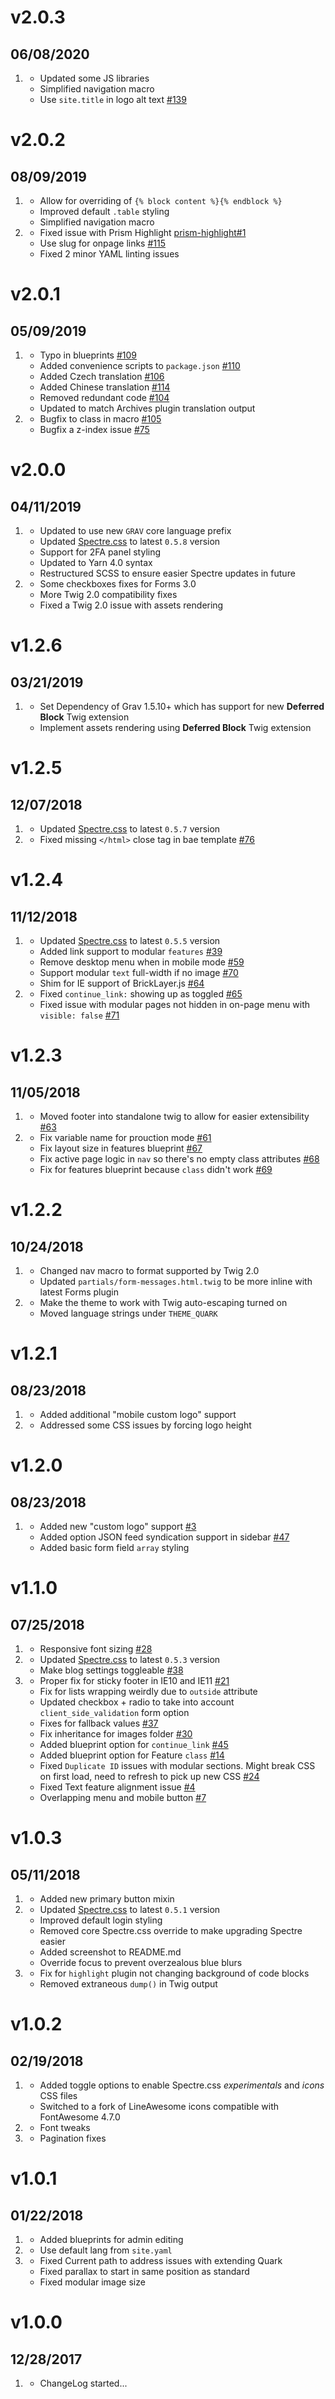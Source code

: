 # v2.0.3
## 06/08/2020

1. [](#improved)
    * Updated some JS libraries
    * Simplified navigation macro
    * Use `site.title` in logo alt text [#139](https://github.com/getgrav/grav-theme-quark/pull/109)

# v2.0.2
## 08/09/2019

1. [](#improved)
    * Allow for overriding of `{% block content %}{% endblock %}`
    * Improved default `.table` styling
    * Simplified navigation macro
1. [](#bugfix)
    * Fixed issue with Prism Highlight [prism-highlight#1](https://github.com/trilbymedia/grav-plugin-prism-highlight/issues/1)
    * Use slug for onpage links [#115](https://github.com/getgrav/grav-theme-quark/issues/115)
    * Fixed 2 minor YAML linting issues

# v2.0.1
## 05/09/2019

1. [](#improved)
    * Typo in blueprints [#109](https://github.com/getgrav/grav-theme-quark/pull/109)
    * Added convenience scripts to `package.json` [#110](https://github.com/getgrav/grav-theme-quark/pull/110)
    * Added Czech translation [#106](https://github.com/getgrav/grav-theme-quark/pull/106)
    * Added Chinese translation [#114](https://github.com/getgrav/grav-theme-quark/pull/114)
    * Removed redundant code [#104](https://github.com/getgrav/grav-theme-quark/pull/104)
    * Updated to match Archives plugin translation output
1. [](#bugfix)
    * Bugfix to class in macro [#105](https://github.com/getgrav/grav-theme-quark/pull/105)
    * Bugfix a z-index issue [#75](https://github.com/getgrav/grav-theme-quark/pull/75)

# v2.0.0
## 04/11/2019

1. [](#improved)
    * Updated to use new `GRAV` core language prefix
    * Updated [Spectre.css](https://picturepan2.github.io/spectre/) to latest `0.5.8` version
    * Support for 2FA panel styling
    * Updated to Yarn 4.0 syntax
    * Restructured SCSS to ensure easier Spectre updates in future
1. [](#bugfix)
    * Some checkboxes fixes for Forms 3.0
    * More Twig 2.0 compatibility fixes
    * Fixed a Twig 2.0 issue with assets rendering
    
# v1.2.6
## 03/21/2019

1. [](#new)
    * Set Dependency of Grav 1.5.10+ which has support for new **Deferred Block** Twig extension
    * Implement assets rendering using **Deferred Block** Twig extension 

# v1.2.5
## 12/07/2018

1. [](#improved)
    * Updated [Spectre.css](https://picturepan2.github.io/spectre/) to latest `0.5.7` version
1. [](#bugfix)
    * Fixed missing `</html>` close tag in bae template [#76](https://github.com/getgrav/grav-theme-quark/pull/76)    

# v1.2.4
## 11/12/2018

1. [](#improved)
    * Updated [Spectre.css](https://picturepan2.github.io/spectre/) to latest `0.5.5` version
    * Added link support to modular `features` [#39](https://github.com/getgrav/grav-theme-quark/pull/39/)
    * Remove desktop menu when in mobile mode [#59](https://github.com/getgrav/grav-theme-quark/pull/59/)
    * Support modular `text` full-width if no image [#70](https://github.com/getgrav/grav-theme-quark/issues/70)
    * Shim for IE support of BrickLayer.js [#64](https://github.com/getgrav/grav-theme-quark/issues/64)
1. [](#bugfix)
    * Fixed `continue_link:` showing up as toggled [#65](https://github.com/getgrav/grav-theme-quark/issues/65)
    * Fixed issue with modular pages not hidden in on-page menu with `visible: false` [#71](https://github.com/getgrav/grav-theme-quark/issues/71)


# v1.2.3
## 11/05/2018

1. [](#improved)
    * Moved footer into standalone twig to allow for easier extensibility [#63](https://github.com/getgrav/grav-theme-quark/pull/63)
1. [](#bugfix)
    * Fix variable name for prouction mode [#61](https://github.com/getgrav/grav-theme-quark/pull/61)
    * Fix layout size in features blueprint [#67](https://github.com/getgrav/grav-theme-quark/pull/67)
    * Fix active page logic in `nav` so there's no empty class attributes [#68](https://github.com/getgrav/grav-theme-quark/pull/68)
    * Fix for features blueprint because `class` didn't work [#69](https://github.com/getgrav/grav-theme-quark/pull/69)

# v1.2.2
## 10/24/2018

1. [](#improved)
    * Changed nav macro to format supported by Twig 2.0
    * Updated `partials/form-messages.html.twig` to be more inline with latest Forms plugin
1. [](#bugfix)
    * Make the theme to work with Twig auto-escaping turned on
    * Moved language strings under `THEME_QUARK`

# v1.2.1
## 08/23/2018

1. [](#improved)
    * Added additional "mobile custom logo" support
1. [](#bugfix)
    * Addressed some CSS issues by forcing logo height

# v1.2.0
## 08/23/2018

1. [](#new)
    * Added new "custom logo" support [#3](https://github.com/getgrav/grav-theme-quark/issues/3)
    * Added option JSON feed syndication support in sidebar [#47](https://github.com/getgrav/grav-theme-quark/pull/47)
    * Added basic form field `array` styling

# v1.1.0
## 07/25/2018

1. [](#new)
    * Responsive font sizing [#28](https://github.com/getgrav/grav-theme-quark/issues/28)
1. [](#improved)
    * Updated [Spectre.css](https://picturepan2.github.io/spectre/) to latest `0.5.3` version
    * Make blog settings toggleable [#38](https://github.com/getgrav/grav-theme-quark/pull/38)
1. [](#bugfix)
    * Proper fix for sticky footer in IE10 and IE11 [#21](https://github.com/getgrav/grav-theme-quark/issues/21)
    * Fix for lists wrapping weirdly due to `outside` attribute
    * Updated checkbox + radio to take into account `client_side_validation` form option
    * Fixes for fallback values [#37](https://github.com/getgrav/grav-theme-quark/pull/37)
    * Fix inheritance for images folder [#30](https://github.com/getgrav/grav-theme-quark/pull/30)
    * Added blueprint option for `continue_link` [#45](https://github.com/getgrav/grav-theme-quark/issues/45)
    * Added blueprint option for Feature `class` [#14](https://github.com/getgrav/grav-theme-quark/issues/14)
    * Fixed `Duplicate ID` issues with modular sections.  Might break CSS on first load, need to refresh to pick up new CSS [#24](https://github.com/getgrav/grav-theme-quark/issues/24)
    * Fixed Text feature alignment issue [#4](https://github.com/getgrav/grav-theme-quark/issues/4)
    * Overlapping menu and mobile button [#7](https://github.com/getgrav/grav-theme-quark/issues/7)

# v1.0.3
## 05/11/2018

1. [](#new)
    * Added new primary button mixin
1. [](#improved)
    * Updated [Spectre.css](https://picturepan2.github.io/spectre/) to latest `0.5.1` version
    * Improved default login styling
    * Removed core Spectre.css override to make upgrading Spectre easier
    * Added screenshot to README.md
    * Override focus to prevent overzealous blue blurs
1. [](#bugfix)
    * Fix for `highlight` plugin not changing background of code blocks
    * Removed extraneous `dump()` in Twig output

# v1.0.2
## 02/19/2018

1. [](#new)
    * Added toggle options to enable Spectre.css _experimentals_ and _icons_ CSS files
    * Switched to a fork of LineAwesome icons compatible with FontAwesome 4.7.0
1. [](#improved)
    * Font tweaks
1. [](#bugfix)
    * Pagination fixes

# v1.0.1
##  01/22/2018

1. [](#new)
    * Added blueprints for admin editing
1. [](#improved)
    * Use default lang from `site.yaml`
1. [](#bugfix)
    * Fixed Current path to address issues with extending Quark
    * Fixed parallax to start in same position as standard
    * Fixed modular image size

# v1.0.0
##  12/28/2017

1. [](#new)
    * ChangeLog started...
